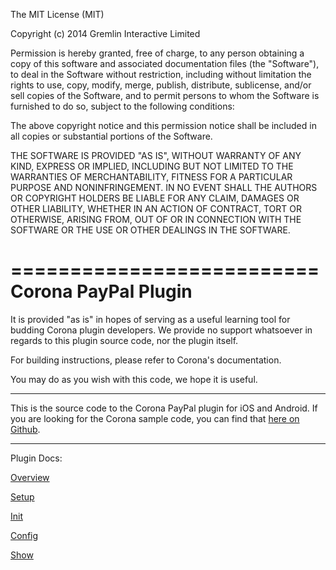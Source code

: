 The MIT License (MIT)

Copyright (c) 2014 Gremlin Interactive Limited

Permission is hereby granted, free of charge, to any person obtaining a copy
of this software and associated documentation files (the "Software"), to deal
in the Software without restriction, including without limitation the rights
to use, copy, modify, merge, publish, distribute, sublicense, and/or sell
copies of the Software, and to permit persons to whom the Software is
furnished to do so, subject to the following conditions:

The above copyright notice and this permission notice shall be included in
all copies or substantial portions of the Software.

THE SOFTWARE IS PROVIDED "AS IS", WITHOUT WARRANTY OF ANY KIND, EXPRESS OR
IMPLIED, INCLUDING BUT NOT LIMITED TO THE WARRANTIES OF MERCHANTABILITY,
FITNESS FOR A PARTICULAR PURPOSE AND NONINFRINGEMENT. IN NO EVENT SHALL THE
AUTHORS OR COPYRIGHT HOLDERS BE LIABLE FOR ANY CLAIM, DAMAGES OR OTHER
LIABILITY, WHETHER IN AN ACTION OF CONTRACT, TORT OR OTHERWISE, ARISING FROM,
OUT OF OR IN CONNECTION WITH THE SOFTWARE OR THE USE OR OTHER DEALINGS IN
THE SOFTWARE.

==========================
Corona PayPal Plugin
==========================

It is provided "as is" in hopes of serving as a useful learning tool for budding Corona plugin developers.
We provide no support whatsoever in regards to this plugin source code, nor the plugin itself.

For building instructions, please refer to Corona's documentation. 

You may do as you wish with this code, we hope it is useful.

-----------------------------

This is the source code to the Corona PayPal plugin for iOS and Android. If you are looking for the Corona sample code, you can find that [here on Github](https://github.com/GremlinInteractive/plugins_sample_paypal).

-----------------------------

Plugin Docs:

[Overview](https://github.com/GremlinInteractive/CoronaPaypalPlugin/tree/master/docs/overview.markdown)

[Setup](https://github.com/GremlinInteractive/CoronaPaypalPlugin/tree/master/docs/setup.markdown)

[Init](https://github.com/GremlinInteractive/CoronaPaypalPlugin/tree/master/docs/init.markdown)

[Config](https://github.com/GremlinInteractive/CoronaPaypalPlugin/tree/master/docs/config.markdown)

[Show](https://github.com/GremlinInteractive/CoronaPaypalPlugin/tree/master/docs/show.markdown)

